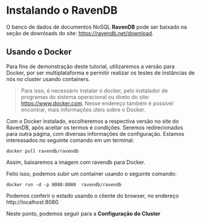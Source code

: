 # Instalando o RavenDB

O banco de dados de documentos NoSQL **RavenDB** pode ser baixado na seção de downloads do site: https://ravendb.net/download.

## Usando o Docker
Para fins de demonstração deste tutorial, utilizaremos a versão para Docker, por ser multiplataforma e permitir realizar os testes de instâncias de nós no cluster usando containers.

>Para isso, é necessário instalar o docker, pelo instalador de programas do sistema operacional ou direto do site: https://www.docker.com. Nesse endereço também é possível encontrar, mais informações úteis sobre o Docker.

Com o Docker instalado, escolheremos a respectiva versão no site do RavenDB, após aceitar os termos e condições. Seremos redirecionados para outra página, com diversas informações de configuração.
Estamos interessados no seguinte comando em um terminal:

``
	docker pull ravendb/ravendb
``

Assim, baixaremos a imagem com ravendb para Docker.

Feito isso, podemos subir um container usando o seguinte comando:

``
	docker run -d -p 8080:8080  ravendb/ravendb
``

Podemos conferir o estado usando o cliente do browser, no endereço http://localhost:8080.

Neste ponto, podemos seguir para a **Configuração do Cluster** 

<!--stackedit_data:
eyJoaXN0b3J5IjpbLTIwNDMyODc4NzksLTI3MTU5MTEyMSwtMj
AwNjg3ODcwLDcyNjY4ODc3MiwzNjQ5MTM5MDMsMTU4MTc1Nzk4
MiwxMDYzMzU4ODc5LDkwMjE5MjAzNV19
-->